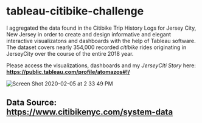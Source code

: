 # tableau-citibike-challenge

I aggregated the data found in the Citibike Trip History Logs for Jersey City, New Jersey in order to create and design informative and elegant interactive visualizatons and dashboards with the help of Tableau software. The dataset covers nearly 354,000 recorded *citibike* rides originating in JerseyCity over the course of the entire 2018 year. 

Please access the visualizations, dashboards and my *JerseyCiti Story* here:
**https://public.tableau.com/profile/atomazos#!/**

![Screen Shot 2020-02-05 at 2 33 49 PM](https://user-images.githubusercontent.com/54033512/73881480-0484f180-4826-11ea-84c7-895933db6e99.png)

## Data Source: https://www.citibikenyc.com/system-data
